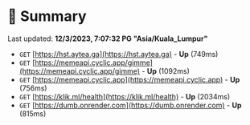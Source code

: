 # 📖 Summary
Last updated: **12/3/2023, 7:07:32 PG "Asia/Kuala_Lumpur"**

- `GET` [https://hst.aytea.ga](https://hst.aytea.ga) - **Up** (749ms)
- `GET` [https://memeapi.cyclic.app/gimme](https://memeapi.cyclic.app/gimme) - **Up** (1092ms)
- `GET` [https://memeapi.cyclic.app](https://memeapi.cyclic.app) - **Up** (756ms)
- `GET` [https://klik.ml/health](https://klik.ml/health) - **Up** (2034ms)
- `GET` [https://dumb.onrender.com](https://dumb.onrender.com) - **Up** (815ms)
